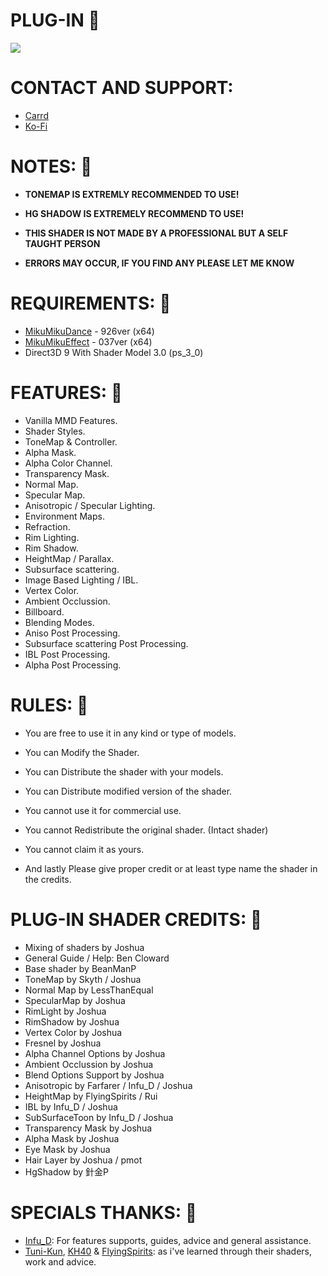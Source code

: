 # PLUG-IN 💙
![](https://i.imgur.com/HUnoAcK.png)

# CONTACT AND SUPPORT:
- [Carrd](https://joshuawithj.carrd.co)
- [Ko-Fi](https://ko-fi.com/joshuawithj)

# NOTES: 💙
- **TONEMAP IS EXTREMLY RECOMMENDED TO USE!**
﻿
- **HG SHADOW IS EXTREMELY RECOMMEND TO USE!**

- **THIS SHADER IS NOT MADE BY A PROFESSIONAL BUT A SELF TAUGHT PERSON**
﻿
- **ERRORS MAY OCCUR, IF YOU FIND ANY PLEASE LET ME KNOW**

# REQUIREMENTS: 💙
- [MikuMikuDance](https://learnmmd.com/downloads/) - 926ver (x64)
- [MikuMikuEffect](https://learnmmd.com/downloads/) - 037ver (x64)
- Direct3D 9 With Shader Model 3.0 (ps_3_0)

# FEATURES: 💙
- Vanilla MMD Features.
- Shader Styles.
- ToneMap & Controller.
- Alpha Mask.
- Alpha Color Channel.
- Transparency Mask.
- Normal Map.
- Specular Map.
- Anisotropic / Specular Lighting.
- Environment Maps.
- Refraction.
- Rim Lighting.
- Rim Shadow.
- HeightMap / Parallax.
- Subsurface scattering.
- Image Based Lighting / IBL.
- Vertex Color.
- Ambient Occlussion.
- Billboard.
- Blending Modes.
- Aniso Post Processing.
- Subsurface scattering Post Processing.
- IBL Post Processing.
- Alpha Post Processing.

# RULES: 💙
- You are free to use it in any kind or type of models.
- You can Modify the Shader.
- You can Distribute the shader with your models.
- You can Distribute modified version of the shader. 
- You cannot use it for commercial use.
- You cannot Redistribute the original shader. (Intact shader)
- You cannot claim it as yours.

- And lastly Please give proper credit or at least type name the shader in the credits.

# PLUG-IN SHADER CREDITS: 💙
- Mixing of shaders by Joshua
- General Guide / Help: Ben Cloward
- Base shader by BeanManP
- ToneMap by Skyth / Joshua
- Normal Map by LessThanEqual
- SpecularMap by Joshua
- RimLight by Joshua
- RimShadow by Joshua
- Vertex Color by Joshua
- Fresnel by Joshua
- Alpha Channel Options by Joshua
- Ambient Occlussion by Joshua
- Blend Options Support by Joshua
- Anisotropic by Farfarer / Infu_D / Joshua
- HeightMap by FlyingSpirits / Rui
- IBL by Infu_D / Joshua
- SubSurfaceToon by Infu_D / Joshua
- Transparency Mask by Joshua
- Alpha Mask by Joshua
- Eye Mask by Joshua
- Hair Layer by Joshua / pmot
- HgShadow by 針金P

# SPECIALS THANKS: 💙
- [Infu_D](https://github.com/Infused-Doggo): For features supports, guides, advice and general assistance.
- [Tuni-Kun](https://www.deviantart.com/tuni-kun), [KH40](https://github.com/KH40-khoast40/) & [FlyingSpirits](https://github.com/FlyingSpirits): as i've learned through their shaders, work and advice.
